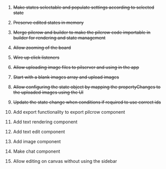 1. ~~Make states selectable and populate settings according to selected state~~
2. ~~Preserve edited states in memory~~
3. ~~Merge pilcrow and builder to make the pilcrow code importable in builder for rendering and state management~~
4. ~~Allow zooming of the board~~
5. ~~Wire up click listeners~~
7. ~~Allow uploading image files to pilserver and using in the app~~
8. ~~Start with a blank images array and upload images~~
9. ~~Allow configuring the state object by mapping the propertyChanges to the uploaded images using the UI~~
10. ~~Update the state change when conditions if required to use correct ids~~
6. Add export functionality to export pilcrow component

1. Add text rendering component
2. Add text edit component
3. Add image component
4. Make chat component

1. Allow editing on canvas without using the sidebar
